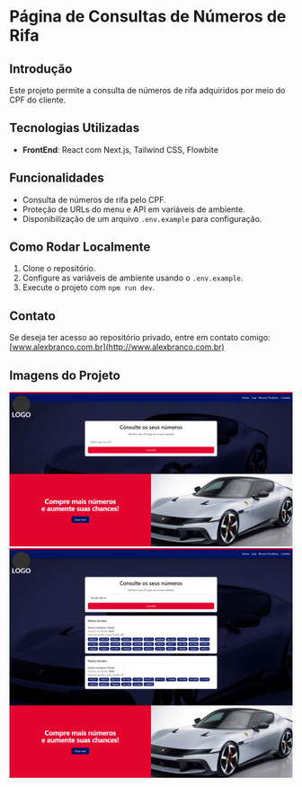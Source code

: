 # Página de Consultas de Números de Rifa

## Introdução
Este projeto permite a consulta de números de rifa adquiridos por meio do CPF do cliente.

## Tecnologias Utilizadas
- **FrontEnd**: React com Next.js, Tailwind CSS, Flowbite

## Funcionalidades
- Consulta de números de rifa pelo CPF.
- Proteção de URLs do menu e API em variáveis de ambiente.
- Disponibilização de um arquivo `.env.example` para configuração.

## Como Rodar Localmente
1. Clone o repositório.
2. Configure as variáveis de ambiente usando o `.env.example`.
3. Execute o projeto com `npm run dev`.

## Contato
Se deseja ter acesso ao repositório privado, entre em contato comigo: [www.alexbranco.com.br](http://www.alexbranco.com.br)

## Imagens do Projeto
![Imagem do Projeto com busca](imagem-projeto-02.png)
![Imagem do Projeto sem busca](imagem-projeto-01.png)
